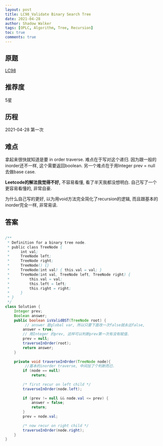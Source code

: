 ```yaml
---
layout: post
title: LC98_Validate Binary Search Tree
date: 2021-04-28
author: Shadow Walker
tags: [OPLC, Algorithm, Tree, Recursion]
toc: true
comments: true
---
```



## 原题
[LC98](https://leetcode.com/problems/validate-binary-search-tree/)

## 推荐度

5星

## 历程

2021-04-28 第一次
## 难点

拿起来很快就知道是要 in order traverse. 难点在于写对这个递归. 因为跟一般的inorder还不一样, 这个需要返回boolean.  另一个难点在于用Integer prev = null 去做base case. 

**Leetcode的解法我觉得不好,** 不容易看懂, 看了半天我都没想明白.  自己写了一个更容易看懂的, 非常自豪. 

为什么自己写的更好, 以为用void方法完全简化了recursion的逻辑, 而且跟基本的inorder完全一样, 非常易读. 

## 答案

```java

/**
 * Definition for a binary tree node.
 * public class TreeNode {
 *     int val;
 *     TreeNode left;
 *     TreeNode right;
 *     TreeNode() {}
 *     TreeNode(int val) { this.val = val; }
 *     TreeNode(int val, TreeNode left, TreeNode right) {
 *         this.val = val;
 *         this.left = left;
 *         this.right = right;
 *     }
 * }
 */
class Solution {
    Integer prev;
    Boolean answer;
    public boolean isValidBST(TreeNode root) {
    	 // answer 是global var, 所以只要下面改一次false就永远false, 
        answer = true;
        // 用Integer 的prev, 这样可以判断prev第一次有没有赋值. 
        prev = null;
        traverseInOrder(root);
        return answer;
    }
    
    private void traverseInOrder(TreeNode node){
    	 //基本的inorder traverse, 中间加了个判断而已. 
        if (node == null) 
            return; 
  
        /* first recur on left child */
        traverseInOrder(node.left); 
  
        if (prev != null && node.val <= prev) {
            answer = false;
            return;
        }
        prev = node.val;
        
        /* now recur on right child */
        traverseInOrder(node.right); 
    }
}

```